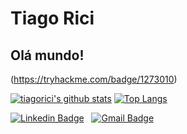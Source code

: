 # Tiago Rici

## Olá mundo!

<script src="https://tryhackme.com/badge/1273010"></script>

(https://tryhackme.com/badge/1273010)

[![tiagorici's github stats](https://github-readme-stats.vercel.app/api?username=tiagorici&show_icons=true&theme=chartreuse-dark)](https://github.com/tiagorici/github-readme-stats)
[![Top Langs](https://github-readme-stats.vercel.app/api/top-langs/?username=tiagorici&layout=compact&theme=chartreuse-dark)](https://github.com/tiagorici/github-readme-stats)

[![Linkedin Badge](https://img.shields.io/badge/-Tiago%20Rici-blue?style=flat-square&logo=Linkedin&logoColor=white&link=https://www.linkedin.com/in/tiagorici/)](https://www.linkedin.com/in/tiagorici/) &nbsp; 
[![Gmail Badge](https://img.shields.io/badge/-tiago.rici@gmail.com-c14438?style=flat-square&logo=Gmail&logoColor=white&link=mailto:tiago.rici@gmail.com)](mailto:tiago.rici@gmail.com) &nbsp; 


<!--
**tiagorici/tiagorici** is a ✨ _special_ ✨ repository because its `README.md` (this file) appears on your GitHub profile.

[![ReadMe Card](https://github-readme-stats.vercel.app/api/pin/?username=tiagorici&repo=tiagorici&theme=chartreuse-dark)](https://github.com/tiagorici/tiagorici)


Here are some ideas to get you started:

- 🔭 I’m currently working on ...
- 🌱 I’m currently learning ...
- 👯 I’m looking to collaborate on ...
- 🤔 I’m looking for help with ...
- 💬 Ask me about ...
- 📫 How to reach me: ...
- 😄 Pronouns: ...
- ⚡ Fun fact: ...
-->
